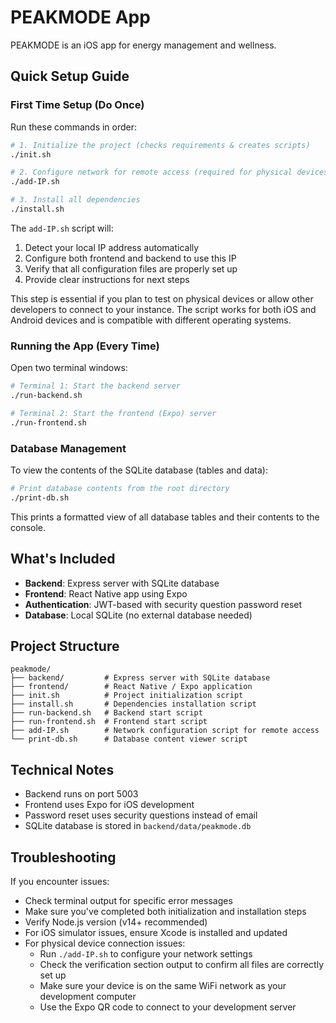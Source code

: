 # PEAKMODE App

PEAKMODE is an iOS app for energy management and wellness.

## Quick Setup Guide

### First Time Setup (Do Once)

Run these commands in order:

```bash
# 1. Initialize the project (checks requirements & creates scripts)
./init.sh

# 2. Configure network for remote access (required for physical devices)
./add-IP.sh

# 3. Install all dependencies 
./install.sh
```

The `add-IP.sh` script will:
1. Detect your local IP address automatically
2. Configure both frontend and backend to use this IP
3. Verify that all configuration files are properly set up
4. Provide clear instructions for next steps

This step is essential if you plan to test on physical devices or allow other developers to connect to your instance. The script works for both iOS and Android devices and is compatible with different operating systems.

### Running the App (Every Time)

Open two terminal windows:

```bash
# Terminal 1: Start the backend server
./run-backend.sh

# Terminal 2: Start the frontend (Expo) server
./run-frontend.sh
```

### Database Management

To view the contents of the SQLite database (tables and data):

```bash
# Print database contents from the root directory
./print-db.sh
```

This prints a formatted view of all database tables and their contents to the console.

## What's Included

- **Backend**: Express server with SQLite database
- **Frontend**: React Native app using Expo
- **Authentication**: JWT-based with security question password reset
- **Database**: Local SQLite (no external database needed)

## Project Structure

```
peakmode/
├── backend/         # Express server with SQLite database
├── frontend/        # React Native / Expo application
├── init.sh          # Project initialization script
├── install.sh       # Dependencies installation script
├── run-backend.sh   # Backend start script
├── run-frontend.sh  # Frontend start script
├── add-IP.sh        # Network configuration script for remote access
└── print-db.sh      # Database content viewer script
```

## Technical Notes

- Backend runs on port 5003
- Frontend uses Expo for iOS development
- Password reset uses security questions instead of email
- SQLite database is stored in `backend/data/peakmode.db`

## Troubleshooting

If you encounter issues:
- Check terminal output for specific error messages
- Make sure you've completed both initialization and installation steps
- Verify Node.js version (v14+ recommended)
- For iOS simulator issues, ensure Xcode is installed and updated
- For physical device connection issues:
  - Run `./add-IP.sh` to configure your network settings
  - Check the verification section output to confirm all files are correctly set up
  - Make sure your device is on the same WiFi network as your development computer
  - Use the Expo QR code to connect to your development server 
